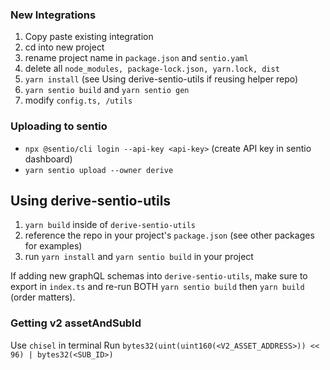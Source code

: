 ### New Integrations
1. Copy paste existing integration
2. cd into new project
3. rename project name in `package.json` and `sentio.yaml`
4. delete all `node_modules, package-lock.json, yarn.lock, dist`
5. `yarn install` (see Using derive-sentio-utils if reusing helper repo)
6. `yarn sentio build` and `yarn sentio gen`
7. modify `config.ts, /utils`


### Uploading to sentio
- `npx @sentio/cli login --api-key <api-key>` (create API key in sentio dashboard)
- `yarn sentio upload --owner derive`

## Using derive-sentio-utils
1. `yarn build` inside of `derive-sentio-utils`
2. reference the repo in your project's `package.json` (see other packages for examples)
3. run `yarn install` and `yarn sentio build` in your project


If adding new graphQL schemas into `derive-sentio-utils`, make sure to export in `index.ts` and re-run BOTH `yarn sentio build` then `yarn build` (order matters).

### Getting v2 assetAndSubId
Use `chisel` in terminal
Run `bytes32(uint(uint160(<V2_ASSET_ADDRESS>)) << 96) | bytes32(<SUB_ID>)` 
